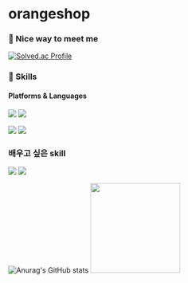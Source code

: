 # orangeshop
### 🤞 Nice way to meet me

[![Solved.ac Profile](http://mazassumnida.wtf/api/v2/generate_badge?boj=rhkeh123 )](https://solved.ac/rhkeh123/)




### 💪 Skills
#### Platforms & Languages
<p>
  <img src="https://img.shields.io/badge/Android-3DDC84?style=flat-square&logo=Android&logoColor=white"/>
  <img src="https://img.shields.io/badge/iOS-000000?style=flat-square&logo=iOS&logoColor=white"/>
</p>
<p>
  <img src="https://img.shields.io/badge/Kotlin-0095D5?style=flat-square&logo=Kotlin&logoColor=white"/> 
  <img src="https://img.shields.io/badge/Swift-FA7343?style=flat-square&logo=Swift&logoColor=white"/>
</p>

### 배우고 싶은 skill
<p>
  
  <img src="https://img.shields.io/badge/React-61DAFB?style=flat-square&logo=React&logoColor=black"/>
  <img src="https://img.shields.io/badge/ReactNative-61DAFB?style=flat-square&logo=React&logoColor=black"/>
</p>

![Anurag's GitHub stats](https://github-readme-stats.vercel.app/api?username=orangeshop&show_icons=true&theme=radical)
<img height="180em" src="https://github-readme-stats-eight-theta.vercel.app/api/top-langs/?username=orangeshop&layout=compact&langs_count=8&theme=chartreuse-dark"/>
